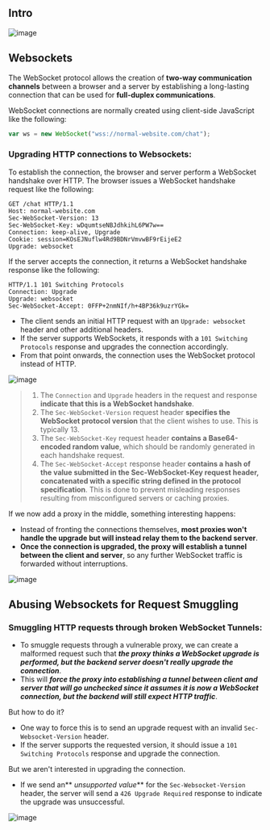 ## Intro 

![image](https://github.com/sh3bu/CTF-writeups/assets/67383098/57fcdd41-e1df-47ea-8188-eec08a6817af)

## Websockets

The WebSocket protocol allows the creation of **two-way communication channels** between a browser and a server by establishing a long-lasting connection that can be used for **full-duplex communications**.

WebSocket connections are normally created using client-side JavaScript like the following:

```js
var ws = new WebSocket("wss://normal-website.com/chat");
```

### Upgrading HTTP connections to Websockets:

To establish the connection, the browser and server perform a WebSocket handshake over HTTP. The browser issues a WebSocket handshake request like the following:

```http
GET /chat HTTP/1.1
Host: normal-website.com
Sec-WebSocket-Version: 13
Sec-WebSocket-Key: wDqumtseNBJdhkihL6PW7w==
Connection: keep-alive, Upgrade
Cookie: session=KOsEJNuflw4Rd9BDNrVmvwBF9rEijeE2
Upgrade: websocket
```

If the server accepts the connection, it returns a WebSocket handshake response like the following:

```http
HTTP/1.1 101 Switching Protocols
Connection: Upgrade
Upgrade: websocket
Sec-WebSocket-Accept: 0FFP+2nmNIf/h+4BP36k9uzrYGk=
```

- The client sends an initial HTTP request with an `Upgrade: websocket` header and other additional headers.
- If the server supports WebSockets, it responds with a `101 Switching Protocols` response and upgrades the connection accordingly.
- From that point onwards, the connection uses the WebSocket protocol instead of HTTP.

![image](https://github.com/sh3bu/CTF-writeups/assets/67383098/908a4716-6f78-4188-b381-d8fb78e4497d)

> 1. The `Connection` and `Upgrade` headers in the request and response **indicate that this is a WebSocket handshake**.
> 2. The `Sec-WebSocket-Version` request header **specifies the WebSocket protocol version** that the client wishes to use. This is typically 13.
> 3. The `Sec-WebSocket-Key` request header **contains a Base64-encoded random value**, which should be randomly generated in each handshake request.
> 4. The `Sec-WebSocket-Accept` response header **contains a hash of the value submitted in the Sec-WebSocket-Key request header, concatenated with a specific string defined in the protocol specification**. This is done to prevent misleading responses resulting from misconfigured servers or caching proxies.


If we now add a proxy in the middle, something interesting happens: 

- Instead of fronting the connections themselves, **most proxies won't handle the upgrade but will instead relay them to the backend server**.
- **Once the connection is upgraded, the proxy will establish a tunnel between the client and server**, so any further WebSocket traffic is forwarded without interruptions.

![image](https://github.com/sh3bu/CTF-writeups/assets/67383098/39ec08c2-ca0b-42cb-824e-0f1b6684d4b7)

## Abusing Websockets for Request Smuggling

### Smuggling HTTP requests through broken WebSocket Tunnels:

- To smuggle requests through a vulnerable proxy, we can create a malformed request such that **_the proxy thinks a WebSocket upgrade is performed, but the backend server doesn't really upgrade the connection_**.
- This will **_force the proxy into establishing a tunnel between client and server that will go unchecked since it assumes it is now a WebSocket connection, but the backend will still expect HTTP traffic_**.

But how to do it?

- One way to force this is to send an upgrade request with an invalid `Sec-Websocket-Version` header.
- If the server supports the requested version, it should issue a `101 Switching Protocols` response and upgrade the connection.

But we aren't interested in upgrading the connection.

- If we send an** _unsupported value_** for the `Sec-Websocket-Version` header, the server will send a `426 Upgrade Required` response to indicate the upgrade was unsuccessful.

![image](https://github.com/sh3bu/CTF-writeups/assets/67383098/a277c56e-52ef-41df-8d96-c79c1564fbe6)
